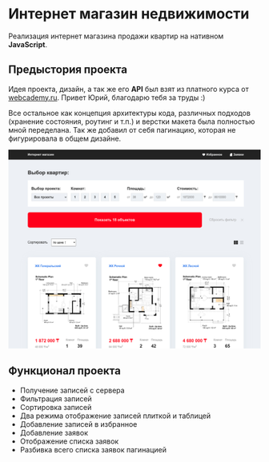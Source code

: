 # Интернет магазин недвижимости

Реализация интернет магазина продажи квартир на нативном **JavaScript**.

## Предыстория проекта

Идея проекта, дизайн, а так же его **API** был взят из платного курса от [webcademy.ru](https://webcademy.ru/jscourse/). Привет Юрий, благодарю тебя за труды :)

Все остальное как концепция архитектуры кода, различных подходов (хранение состояния, роутинг и т.п.) и верстки макета была полностью мной переделана. Так же добавил от себя пагинацию, которая не фигурировала в общем дизайне.

![Скриншот](screen.png)

## Функционал проекта

- Получение записей с сервера
- Фильтрация записей
- Сортировка записей
- Два режима отображение записей плиткой и таблицей
- Добавление записей в избранное
- Добавление заявок
- Отображение списка заявок
- Разбивка всего списка заявок пагинацией
